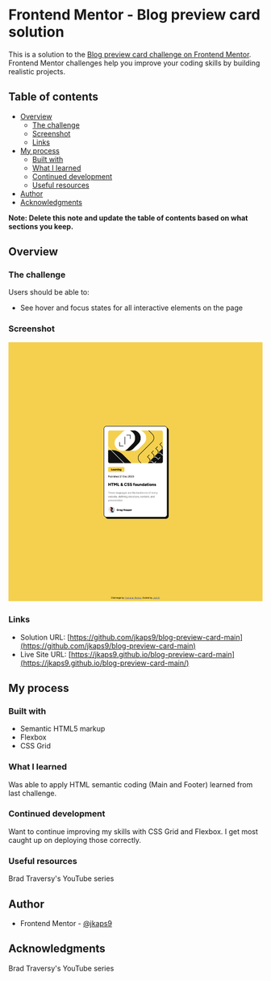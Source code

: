 # Frontend Mentor - Blog preview card solution

This is a solution to the [Blog preview card challenge on Frontend Mentor](https://www.frontendmentor.io/challenges/blog-preview-card-ckPaj01IcS). Frontend Mentor challenges help you improve your coding skills by building realistic projects. 

## Table of contents

- [Overview](#overview)
  - [The challenge](#the-challenge)
  - [Screenshot](#screenshot)
  - [Links](#links)
- [My process](#my-process)
  - [Built with](#built-with)
  - [What I learned](#what-i-learned)
  - [Continued development](#continued-development)
  - [Useful resources](#useful-resources)
- [Author](#author)
- [Acknowledgments](#acknowledgments)

**Note: Delete this note and update the table of contents based on what sections you keep.**

## Overview

### The challenge

Users should be able to:

- See hover and focus states for all interactive elements on the page

### Screenshot

![](./assets/images/screenshot.png)

### Links

- Solution URL: [https://github.com/jkaps9/blog-preview-card-main](https://github.com/jkaps9/blog-preview-card-main)
- Live Site URL: [https://jkaps9.github.io/blog-preview-card-main](https://jkaps9.github.io/blog-preview-card-main/)

## My process

### Built with

- Semantic HTML5 markup
- Flexbox
- CSS Grid

### What I learned

Was able to apply HTML semantic coding (Main and Footer) learned from last challenge.

### Continued development

Want to continue improving my skills with CSS Grid and Flexbox. I get most caught up on deploying those correctly.

### Useful resources

Brad Traversy's YouTube series

## Author

- Frontend Mentor - [@jkaps9](https://www.frontendmentor.io/profile/jkaps9)

## Acknowledgments

Brad Traversy's YouTube series
